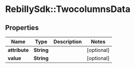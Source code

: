 # RebillySdk::TwocolumnsData

## Properties
Name | Type | Description | Notes
------------ | ------------- | ------------- | -------------
**attribute** | **String** |  | [optional] 
**value** | **String** |  | [optional] 

